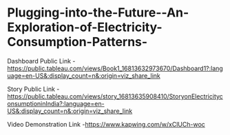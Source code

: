 # Plugging-into-the-Future--An-Exploration-of-Electricity-Consumption-Patterns-



Dashboard Public Link - https://public.tableau.com/views/Book1_16813632973670/Dashboard1?:language=en-US&:display_count=n&:origin=viz_share_link

Story Public Link - https://public.tableau.com/views/story_16813635908410/StoryonElectricityconsumptioninIndia?:language=en-US&:display_count=n&:origin=viz_share_link

Video Demonstration Link -https://www.kapwing.com/w/xClUCh-woc
